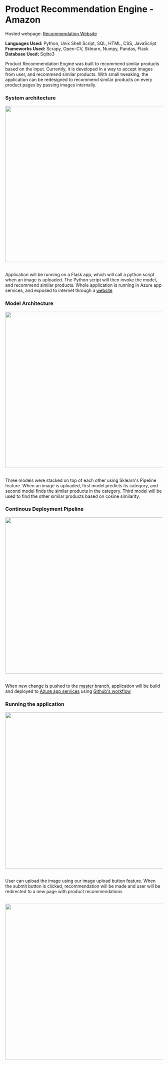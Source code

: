 # Product Recommendation Engine - Amazon	
Hosted webpage: [Recommendation Website](https://amazon-recommendation.azurewebsites.net/)<br>

**Languages Used:** Python, Unix Shell Script, SQL, HTML, CSS, JavaScript<br>
**Frameworks Used:** Scrapy, Open-CV, Sklearn, Numpy, Pandas, Flask<br>
**Database Used:** Sqlite3<br>

Product Recommendation Engine was built to recommend similar products based on the input. Currently, it is developed in a way to accept images from user, and recommend similar products. With small tweaking, the application can be redesigned to recommend similar products on every product pages by passing images internally.

### System architecture
<img src="https://github.com/rampk/amazon-product-recommendation/blob/master/Git-images/System-Architecture.JPG" width="846" height="500"><br><br>

Application will be running on a Flask app, which will call a python script when an image is uploaded. The Python script will then invoke the model, and recommend similar products. Whole application is running in Azure app services, and exposed to internet through a [website](https://amazon-recommendation.azurewebsites.net/)

### Model Architecture
<img src="https://github.com/rampk/amazon-product-recommendation/blob/master/Git-images/Model-Architecture.JPG" width="846" height="500"><br><br>

Three models were stacked on top of each other using Sklearn's Pipeline feature. When an image is uploaded, first model predicts its category, and second model finds the similar products in the category. Third model will be used to find the other similar products based on cosine similarity. 

### Continous Deployment Pipeline
<img src="https://github.com/rampk/amazon-product-recommendation/blob/master/Git-images/CD-Pipeline.JPG" width="846" height="500"><br><br>

When new change is pushed to the [master](https://github.com/rampk/amazon-product-recommendation) branch, application will be build and deployed to [Azure app services](https://amazon-recommendation.azurewebsites.net/) using [Github's workflow](https://github.com/rampk/amazon-product-recommendation/tree/master/.github/workflows)

### Running the application
<img src="https://github.com/rampk/amazon-product-recommendation/blob/master/Git-images/User-Input.JPG" width="846" height="500"><br><br>

User can upload the image using our image upload button feature. When the submit button is clicked, recommendation will be made and user will be redirected to a new page with product recommendations <br><br>

<img src="https://github.com/rampk/amazon-product-recommendation/blob/master/Git-images/Output-Page.JPG" width="846" height="500"><br><br>
